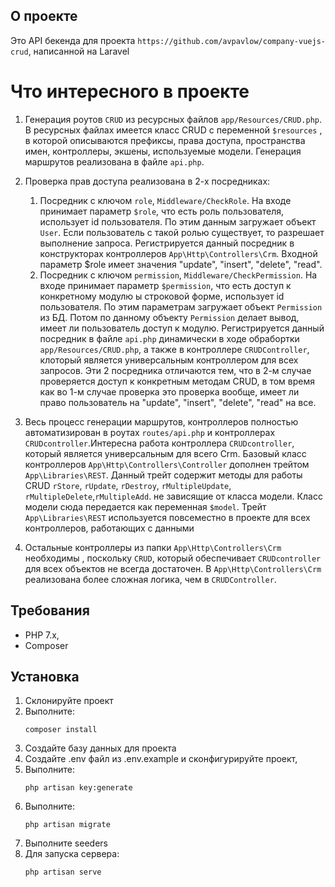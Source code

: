 ## О проекте
Это API бекенда для проекта `https://github.com/avpavlow/company-vuejs-crud`, написанной на Laravel

# Что интересного в проекте
1. Генерация роутов `CRUD` из ресурсных файлов `app/Resources/CRUD.php`. В ресурсных файлах имеется класс CRUD с переменной `$resources` ,
в которой описываются префиксы, права доступа, пространства имен, контроллеры, экшены, используемые модели. Генерация маршрутов реализована в
файле `api.php`.

2. Проверка прав доступа реализована в 2-х посредниках:
    1. Посредник с ключом `role`, `Middleware/CheckRole`. На входе принимает параметр `$role`, что есть роль пользователя, использует id пользователя. По этим данным загружает объект
    `User`. Если пользователь с такой ролью существует, то разрешает выполнение запроса. Регистрируется данный посредник в конструкторах контроллеров
    `App\Http\Controllers\Crm`. Входной параметр $role имеет значения "update", "insert", "delete", "read".
    2.  Посредник с ключом `permission`, `Middleware/CheckPermission`. На входе принимает параметр `$permission`, что есть доступ к конкретному модулю ы строковой форме, использует
     id пользователя. По этим параметрам загружает объект `Permission` из БД. Потом по данному объекту  `Permission` делает вывод, имеет ли пользователь доступ к модулю.
    Регистрируется данный посредник в файле `api.php` динамически в ходе обрабортки `app/Resources/CRUD.php`, а также в контроллере `CRUDController`, клоторый является 
    универсальным контроллером для всех запросов.
Эти 2 посредника отличаются тем, что в 2-м случае проверяется доступ к конкретным методам CRUD, в том время как во 1-м случае проверка это
проверка вообще, имеет ли право пользователь на "update", "insert", "delete", "read" на все. 

3. Весь процесс  генерации маршрутов, контроллеров полностью автоматизирован в роутах `routes/api.php` и контроллерах `CRUDcontroller`.Интересна работа контроллера `CRUDcontroller`, который является универсальным для всего Crm. Базовый класс контроллеров `App\Http\Controllers\Controller` дополнен  трейтом  `App\Libraries\REST`. Данный трейт содержит методы для работы CRUD `rStore`, `rUpdate`, `rDestroy`, `rMultipleUpdate`, `rMultipleDelete`,`rMultipleAdd`.
не зависящие от класса модели. Класс модели сюда передается как переменная `$model`.  Трейт  `App\Libraries\REST` используется повсеместно в проекте для всех контроллеров, работающих с данными

4. Остальные контроллеры  из папки `App\Http\Controllers\Crm` необходимы , поскольку `CRUD`, который обеспечивает `CRUDcontroller` для всех объектов не всегда достаточен.
 В  `App\Http\Controllers\Crm`  реализована более сложная логика, чем в `CRUDController`. 


## Требования
- PHP 7.x,
- Composer

## Установка
1. Склонируйте проект
2. Выполните:
    ```
    composer install
    ```
3. Создайте базу данных для проекта
4. Создайте .env файл из .env.example и сконфигурируйте проект,
5. Выполните:
    ```
    php artisan key:generate
    ```
8. Выполните:
    ```
    php artisan migrate
    ```
9. Выполните seeders
10. Для запуска сервера:
    ```
    php artisan serve
    ```
